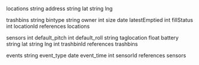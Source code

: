 locations
    string address
    string lat
    string lng

trashbins
    string bintype
    string owner
    int size
    date latestEmptied
    int fillStatus
    int locationId references locations

sensors
    int default_pitch
    int default_roll
    string taglocation
    float battery
    string lat
    string lng
    int trashbinId references trashbins

events
    string event_type
    date event_time
    int sensorId references sensors
